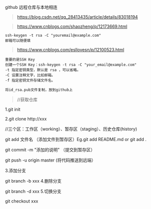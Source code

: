 github 远程仓库与本地相连

> https://blog.csdn.net/qq_28413435/article/details/83018194

> https://www.cnblogs.com/shaozheng/p/12173669.html


```
ssh-keygen -t rsa -C "youremail@example.com"
邮箱可以随便填

```

> https://www.cnblogs.com/esllovesn/p/12100523.html

```
重要的是SSH Key
创建一个SSH Key：ssh-keygen -t rsa -C "your_email@example.com"
-t 指定密钥类型，默认是 rsa ，可以省略。
-C 设置注释文字，比如邮箱。
-f 指定密钥文件存储文件名。

将id_rsa.pub文件复制，放到github上
```
> //获取仓库

1.git init

2.git clone http://xxx

//三个区：工作区（working）、暂存区（staging）、历史仓库(history)

git add 文件名 （添加文件到暂存区）Eg.git add README.md or  git add .

git commit -m "添加的说明" （提交到暂存区）

git push -u origin master (将代码推送到远端）

3.添加分支

git branch -b xxx 
4.删除分支

git branch -d xxx 
5.切换分支

git checkout xxx





